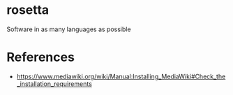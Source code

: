 # rosetta
Software in as many languages as possible

# References
- https://www.mediawiki.org/wiki/Manual:Installing_MediaWiki#Check_the_installation_requirements

